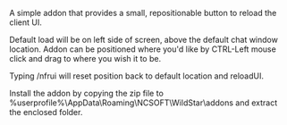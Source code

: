 A simple addon that provides a small, repositionable button to reload the client UI.

Default load will be on left side of screen, above the default chat window location. Addon can be positioned where you'd like by CTRL-Left mouse click and drag to where you wish it to be.

Typing /nfrui will reset position back to default location and reloadUI.

Install the addon by copying the zip file to %userprofile%\AppData\Roaming\NCSOFT\WildStar\addons and extract the enclosed folder.
